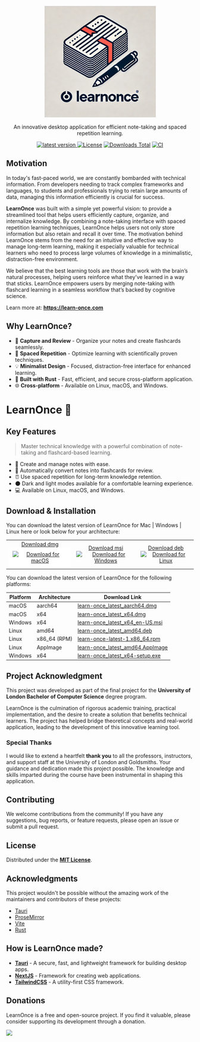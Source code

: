 <!-- packages -->

[downloads-shield]: https://img.shields.io/github/downloads/pingu1m/learn-once/total
[macos-shield]: https://api.iconify.design/logos/macos.svg
[macos-pkg]: https://learn-once.com/download/learn-once_latest_x64.dmg
[windows-shield]: https://api.iconify.design/logos/microsoft-windows.svg
[windows-pkg]: https://learn-once.com/download/learn-once_latest_x64_en-US.msi
[linux-deb-shield]: https://api.iconify.design/logos/linux-tux.svg
[linux-deb-pkg]: https://learn-once.com/download/learn-once_latest_amd64.deb

<p align="center">
  <a href="https://learn-once.com/app">
    <img src="assets/logo3.webp" alt="LearnOnce Logo" width="299"> 
  </a>
</p>
<p align="center">
  An innovative desktop application for efficient note-taking and spaced repetition learning.
</p>
<p align="center">
  <a href="https://github.com/pingu1m/learn-once/releases/latest">
  <img src="https://img.shields.io/github/v/release/pingu1m/learn-once?include_prereleases&sort=semver" alt="latest version">
</a>
  <a href="https://github.com/pingu1m/learn-once/blob/master/LICENSE"><img src="https://img.shields.io/github/license/pingu1m/learn-once.svg" alt="License"></a>
  <a href="https://img.shields.io/github/downloads/pingu1m/learn-once/total"><img src="https://img.shields.io/github/downloads/pingu1m/learn-once/total.svg" alt="Downloads Total"></a>
  <a href="https://github.com/pingu1m/learn-once/actions/workflows/tauri-build-release.yml"><img src="https://github.com/pingu1m/learn-once/actions/workflows/tauri-build-release.yml/badge.svg?branch=release" alt="CI"></a>
</p>


## Motivation

In today's fast-paced world, we are constantly bombarded with technical information. From developers needing to track complex frameworks and languages, to students and professionals trying to retain large amounts of data, managing this information efficiently is crucial for success.

**LearnOnce** was built with a simple yet powerful vision: to provide a streamlined tool that helps users efficiently capture, organize, and internalize knowledge. By combining a note-taking interface with spaced repetition learning techniques, LearnOnce helps users not only store information but also retain and recall it over time. The motivation behind LearnOnce stems from the need for an intuitive and effective way to manage long-term learning, making it especially valuable for technical learners who need to process large volumes of knowledge in a minimalistic, distraction-free environment.

We believe that the best learning tools are those that work with the brain’s natural processes, helping users reinforce what they’ve learned in a way that sticks. LearnOnce empowers users by merging note-taking with flashcard learning in a seamless workflow that’s backed by cognitive science.

Learn more at:  <strong><a href="https://learn-once.com">https://learn-once.com</a></strong>

## Why LearnOnce?

- 📝 **Capture and Review** - Organize your notes and create flashcards seamlessly.
- 🔁 **Spaced Repetition** - Optimize learning with scientifically proven techniques.
- 💡 **Minimalist Design** - Focused, distraction-free interface for enhanced learning.
- 🦀 **Built with Rust** - Fast, efficient, and secure cross-platform application.
- 🌐 **Cross-platform** - Available on Linux, macOS, and Windows.

# LearnOnce :thought_balloon:
## Key Features

> Master technical knowledge with a powerful combination of note-taking and flashcard-based learning.

- :bookmark_tabs: Create and manage notes with ease.
- :flashlight: Automatically convert notes into flashcards for review.
- :alarm_clock: Use spaced repetition for long-term knowledge retention.
- 🌑 Dark and light modes available for a comfortable learning experience.
- :computer: Available on Linux, macOS, and Windows.

## Download & Installation

You can download the latest version of LearnOnce for Mac | Windows | Linux here or look below for your architecture:

<table width="100%">
  <tr>
    <td align="center">
      <a href="https://learn-once.com/download/learn-once_latest_aarch64.dmg">
        Download dmg<br/>
        <img style="background-color:white;padding: 10px" src="https://api.iconify.design/logos/macos.svg" alt="Download for macOS" height="80" width="80" />
      </a>
    </td>
    <td align="center">
      <a href="https://learn-once.com/download/learn-once_latest_x64_en-US.msi">
        Download msi<br/>
        <img src="https://api.iconify.design/logos/microsoft-windows.svg" alt="Download for Windows" height="80" width="80" />
      </a>
    </td>
    <td align="center">
      <a href="https://learn-once.com/download/learn-once_latest_amd64.deb">
        Download deb<br/>
        <img src="https://api.iconify.design/logos/linux-tux.svg" alt="Download for Linux" height="80" width="80" />
      </a>
    </td>
  </tr>
</table>

You can download the latest version of LearnOnce for the following platforms:

| Platform | Architecture | Download Link |
| -------- | ------------- | ------------- |
| macOS    | aarch64       | [learn-once_latest_aarch64.dmg](https://learn-once.com/download/learn-once_latest_aarch64.dmg) |
| macOS    | x64           | [learn-once_latest_x64.dmg](https://learn-once.com/download/learn-once_latest_x64.dmg) |
| Windows  | x64           | [learn-once_latest_x64_en-US.msi](https://learn-once.com/download/learn-once_latest_x64_en-US.msi) |
| Linux    | amd64         | [learn-once_latest_amd64.deb](https://learn-once.com/download/learn-once_latest_amd64.deb) |
| Linux    | x86_64 (RPM)  | [learn-once-latest-1.x86_64.rpm](https://learn-once.com/download/learn-once-latest-1.x86_64.rpm) |
| Linux    | AppImage      | [learn-once_latest_amd64.AppImage](https://learn-once.com/download/learn-once_latest_amd64.AppImage) |
| Windows  | x64           | [learn-once_latest_x64-setup.exe](https://learn-once.com/download/learn-once_latest_x64-setup.exe) |

## Project Acknowledgment

This project was developed as part of the final project for the **University of London Bachelor of Computer Science** degree program.

LearnOnce is the culmination of rigorous academic training, practical implementation, and the desire to create a solution that benefits technical learners. The project has helped bridge theoretical concepts and real-world application, leading to the development of this innovative learning tool.

### Special Thanks

I would like to extend a heartfelt **thank you** to all the professors, instructors, and support staff at the University of London and Goldsmiths. Your guidance and dedication made this project possible. The knowledge and skills imparted during the course have been instrumental in shaping this application.

## Contributing

We welcome contributions from the community! If you have any suggestions, bug reports, or feature requests, please open an issue
 or submit a pull request.

## License

Distributed under the [**MIT License**](LICENSE).   


## Acknowledgments

This project wouldn't be possible without the amazing work of the maintainers and contributors of these projects:

- [Tauri](https://tauri.app/)
- [ProseMirror](https://github.com/ProseMirror/)
- [Vite](https://github.com/vitejs/vite)
- [Rust](https://www.rust-lang.org/)

## How is LearnOnce made?

- **[Tauri](https://www.tauri.app)** - A secure, fast, and lightweight framework for building desktop apps.
- **[NextJS](https://yew.rs)** - Framework for creating web applications.
- **[TailwindCSS](https://tailwindcss.com)** - A utility-first CSS framework.


## Donations

LearnOnce is a free and open-source project. If you find it valuable, please consider supporting its development through a donation.

<a href="https://buymeacoffee.com/fgunixb">
<img style="width: 192px" src="https://www.buymeacoffee.com/assets/img/guidelines/download-assets-sm-1.svg" />
</a>




